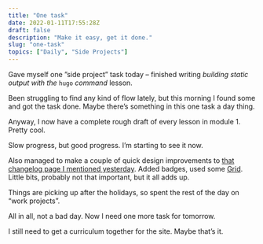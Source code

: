 ```yaml
---
title: "One task"
date: 2022-01-11T17:55:28Z
draft: false
description: "Make it easy, get it done."
slug: "one-task"
topics: ["Daily", "Side Projects"]
---
```


Gave myself one ”side project” task today – finished writing *building static output with the* `hugo` *command* lesson. 

Been struggling to find any kind of flow lately, but this morning I found some and got the task done. Maybe there’s something in this one task a day thing. 

Anyway, I now have a complete rough draft of every lesson in module 1. Pretty cool.

Slow progress, but good progress. I’m starting to see it now.

Also managed to make a couple of quick design improvements to [that changelog page I mentioned yesterday](/writing/tiny-ideas). Added badges, used some [Grid](https://developer.mozilla.org/en-US/docs/Web/CSS/CSS_Grid_Layout). Little bits, probably not that important, but it all adds up.

Things are picking up after the holidays, so spent the rest of the day on “work projects”. 

All in all, not a bad day. Now I need one more task for tomorrow. 

I still need to get a curriculum together for the site. Maybe that’s it.
